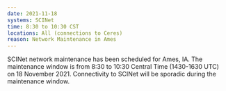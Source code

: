 ```yaml
---
date: 2021-11-18
systems: SCINet
time: 8:30 to 10:30 CST
locations: All (connections to Ceres)
reason: Network Maintenance in Ames
---
```


SCINet network maintenance has been scheduled for Ames, IA. The maintenance window is from 8:30 to 10:30 Central Time (1430-1630 UTC) on 18 November 2021. Connectivity to SCINet will be sporadic during the maintenance window.